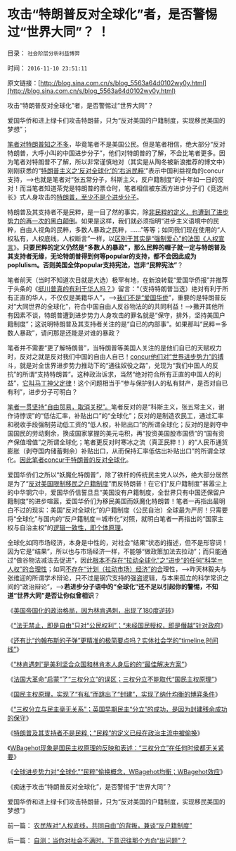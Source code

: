# 攻击“特朗普反对全球化”者，是否警惕过“世界大同”？ ！

目录： `社会阶层分析利益博羿` 

时间： `2016-11-10 23:51:11` 

原文链接：[http://blog.sina.com.cn/s/blog_5563a64d0102wy0y.html](http://blog.sina.com.cn/s/blog_5563a64d0102wy0y.html)

攻击“特朗普反对全球化”者，是否警惕过“世界大同”？

爱国华侨和进上绿卡们攻击特朗普，只为“反对美国的户籍制度，实现移民美国的梦想”；

[笔者对特朗普知之不多](http://darthvad.blog.sohu.com/323218188.html)，毕竟笔者不是美国公民。但是笔者相信，绝大部分“反对特朗普，大呼小叫的中国进步分子”，他们对特朗普的了解，不会比笔者更多。因为笔者对特朗普不了解，所以非常谨慎地对（其实是从陶冬被新浪推荐的博文中）刚刚获悉的“[特朗普主义之‘反对全球化’的‘右派民粹’](http://blog.sina.com.cn/s/blog_467a66b00102wsqp.html)”表示中国利益视角的concur支持，——>也就是笔者对“张五常分子，科斯主义，反户籍制度”的十年如一日的反对！而当笔者知道茶党是特朗普的票仓时，笔者相信被东西方进步分子们《竞选州长》式人身攻击的[特朗普，至少不是个进步分子](../../../2016/11/7/特朗普及其支持者不是民粹，希拉里的政党整个路线都是民粹.md)。

特朗普及其支持者不是民粹，是一目了然的事实，除[非民粹的定义，也遭到了进步势力的再一次的黑白颠倒](../../../2013/6/16/民粹概念，民粹不受道德指责，民粹必定认为自已是正义的.md)。如果是这样，我们就必须指明“进步主义语境中的民粹，自由人视角的民粹，多数人暴政之民粹，……”等等；如同我们现在使用的“人权私有，人权底线，人权断言”一样，以[区别于其实是“强制爱心”的法国《人权宣言](../../../2013/3/19/《人权宣言》的政治诉求是奴隶制.md)》。**只要民粹的定义仍然是“多数人的暴政”，那么民粹的帽子就一定与特朗普及其支持者无缘，无论特朗普得到何等popular的支持，都不会因此成为poplulism。否则美国全体popular支持宪法，岂非“民粹宪法”**？

笔者前天（当时不知道次日就是大选）极罕有地，在新浪转载“爱国华侨报”并推荐于头条的《[挺川普真的有利于华人吗？](http://blog.sina.com.cn/s/blog_7e9db7eb0102wnyg.html)》留言：“（支持特朗普当选）绝对有利于所有正直的华人，不仅仅是美籍华人”，——>[我们不是“爱国华侨](../../../2012/11/30/资本主义不扩张，“民主外援”靠不住！.md)”，重要的是特朗普反对“大同世界的全球化”，符合中国自由人反谷物法的的共同利益！——>撇开其他所有因素不谈，特朗普遭到进步势力人身攻击的罪名就是“保守，排外，坚持美国户籍制度”；这说明特朗普及其支持者关注的是“自已的内部事”。如果那叫“民粹＝多数人暴政”，请问那是还能是对谁的暴政？

笔者并不需要“更了解特朗普”，当特朗普等美国人关注的是他们自已的天赋权力时，反对之就是反对我们中国的自由人自已！[concur他们对“世界进步势力”的搏](../../../2016/5/5/利比亚战争对中国民主的警钟：警惕西方的进步势力！.md)斗，就是对全世界进步势力推动下的“通往奴役之路”，兑现为“我们中国人的反抗”的所谓“支持特朗普”。这种政治诉求，当然“绝对符合所有正直的中国人的利益”，[它叫马丁神父定律](../../../2010/3/20/马丁神父定律：“合法侵犯人权”无赢家.md)！这个问题相当于“参与保护别人的私有财产，是否对自已有利”，进步分子可明白？

[笔者一贯坚持“自由贸易，取消关税”。](../../../2011/9/21/关税仅仅是又一种税！而已.md)笔者反对的是“科斯主义，张五常主义，谢作诗悖误”的“低估汇率，补贴出口”的“全球化”；反对的是制造农民工，通过汇率和税收手段强制劳动低工资的“低人权，补贴出口”的所谓全球化；反对的是剥夺中国国民的劳动剩余，换成国家掌握的美元屯积，再“投资美国股市国债”的“国有资产保值增值”之所谓全球化；笔者更反对时寒冰之流（真正民粹！）的“人民币通货膨胀（剥夺国内储蓄剩余）补贴出口，从而保持汇率低估出补贴出口”的所谓全球化。[因此笔者concur于特朗普的反对全球化](../../../2014/4/5/进出口不是特殊的行业，不允许挟持国民经济.md)。

爱国华侨们之所以“妖魔化特朗普”，除了铁杆的传统民主党人以外，绝大部分居然是为了“[反对美国限制移民之户籍制度](../../../2010/2/1/入户大城市的诀窍和美国严厉的户籍制度.md)”而反特朗普！在它们“反户籍制度”甚嚣尘上的中华钢穴中，爱国华侨信誓旦旦“美国没有户籍制度，全世界只有中国还保留户籍制度”的进步喧嚣，爱国华侨们为移民美国而妖魔化特朗普！笔者一再指出最明白不过的现实：美国“反对全球化”的户籍制度（公民自治）全球最为严厉！只需要将“全球化”与国内的“反户籍制度＝城市化”对照，就明白笔者一再指出的“国家主权与自治主权”的[逻辑一致性，即个体原理](../../../2016/5/11/个体原理，社会进化论中的个体行为的一致性；.md)。

全球化如同市场经济，本身是中性的，对社会“结果”状态的描述，但不是形容词！因为它是“结果”，所以也与市场经济一样，不能够“做政策加法去拉动”；而只能通过“做谷物法减法去促进”，因此[根本不存在“拉动全球化”之“进步”的任何“科学＝人权”的合理性](../../../2009/7/23/张五常大师对现代经济学的贡献史无前例.md)；如同[不存在“计划（拉动市场）经济”的合](../../../2015/7/1/逻辑让“公仆加薪，拉动经济”告诉你.md)理性，——>昨天林毅夫与张维迎的所谓学术辩论，只不过是钢穴支持的强盗逻辑，与本来孤立的科学常识之间的“政治辩论”，——>**若进步分子语中的“全球化”还不足以引起你的警惕，不知道“世界大同”是否让你似曾相识**？

《[美国帝国化的政治格局，因为林肯遇刺，出现了180度逆转](../../../2016/10/31/林肯遇刺，美国政治格局大逆转.md)》

《[“法无禁止，即是自由”只对“公民权利”；“未经国民授权，即是僭越”针对政府](../../../2016/11/1/为什么“三纲五常”不是中国古代的“宪法，宪制”？.md)》

《[还有比“约翰布斯的子弹”更精准的极简要点吗？实体社会学的“timeline,时间线”](../../../2016/11/2/还有比“约翰布斯的子弹”更精准的极简要点吗？.md)》

《[“林肯遇刺”是美利坚合众国和林肯本人身后的的“最佳解决方案”](../../../2016/11/3/“林肯遇刺”是历史出路的“最佳解决方案”.md)》

《[法国大革命“启蒙”了“三权分立”的误区；三权分立不能取代“国民主权原理”](../../../2016/11/4/法国大革命“启蒙”了“三权分立”的误区；.md)》

《[国民主权原理，实现了“有私”而跳出了“封建”，实现了纳什均衡的博弈条件](../../../2016/11/5/“三权分立”的逻辑前提是“无私”或“封建”.md)》

《[“三权分立与民主毫无关系”；英国早期民主“分立”的成功，是因为封建残余成功的保守](../../../2016/11/6/观察美国大选，理解“三权分立与民主无关”，及西方左派的错误.md)》

《[特朗普及其支持者不是民粹；“民粹”的定义已经在政治主流中被偷换](../../../2016/11/7/特朗普及其支持者不是民粹，希拉里的政党整个路线都是民粹.md)》

《[WBagehot现象是国民主权原理的反映和表述：“三权分立”在任何时侯都无关紧要](../../../2016/11/8/“三权分立”在任何时侯都无关紧要.md)》

《[全球进步势力对“全球化”“民粹”偷换概念，WBagehot均衡；WBagehot效应](../../../2016/11/9/特朗普是被进步势力的人身攻击，“攻击成”美国总统.md)》

《痴迷于攻击“特朗普反对全球化”，是否警惕于“世界大同”？

爱国华侨和进上绿卡们攻击特朗普，只为“反对美国的户籍制度，实现移民美国的梦想”》

前一篇： [农民族对“人权底线，共同自由”的背叛，兼谈“反户籍制度”](../../../2016/11/10/农民族对“人权底线，共同自由”的背叛，兼谈“反户籍制度”.md)

后一篇： [自测：当你对社会不满时，下意识往那个方向“出问题”？](../../../2016/10/21/自测：当你对社会不满时，下意识往那个方向“出问题”？.md)

